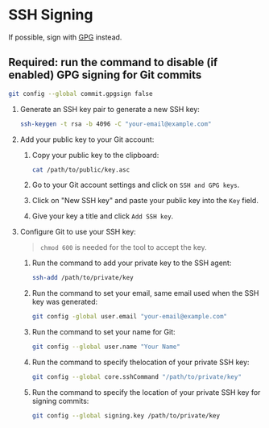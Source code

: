 # SSH Signing

If possible, sign with [GPG](https://git.jfalava.eu/jfalava/gitea-documentation/src/branch/main/pgp-signing.md) instead.

## Required: run the command to disable (if enabled) GPG signing for Git commits

```bash
git config --global commit.gpgsign false
```

1. Generate an SSH key pair to generate a new SSH key:

    ```bash
    ssh-keygen -t rsa -b 4096 -C "your-email@example.com" 
    ```  

2. Add your public key to your Git account:
    1. Copy your public key to the clipboard:

        ```bash
        cat /path/to/public/key.asc
        ```

    2. Go to your Git account settings and click on ```SSH and GPG keys```.  
    3. Click on "New SSH key" and paste your public key into the ```Key``` field.
    4. Give your key a title and click ```Add SSH key```.  

3. Configure Git to use your SSH key:  
    > ```chmod 600``` is needed for the tool to accept the key.
    1. Run the command to add your private key to the SSH agent:

        ```bash
        ssh-add /path/to/private/key
        ```

    1. Run the command to set your email, same email used when the SSH key was generated:

        ```bash
        git config -global user.email "your-email@example.com"
        ```

    1. Run the command to set your name for Git:

        ```bash
        git config --global user.name "Your Name"
        ```

    1. Run the command to specify thelocation of your private SSH key:

        ```bash
        git config --global core.sshCommand "/path/to/private/key"
        ```

    1. Run the command to specify the location of your private SSH key for signing commits:

        ```bash
        git config --global signing.key /path/to/private/key 
        ```
